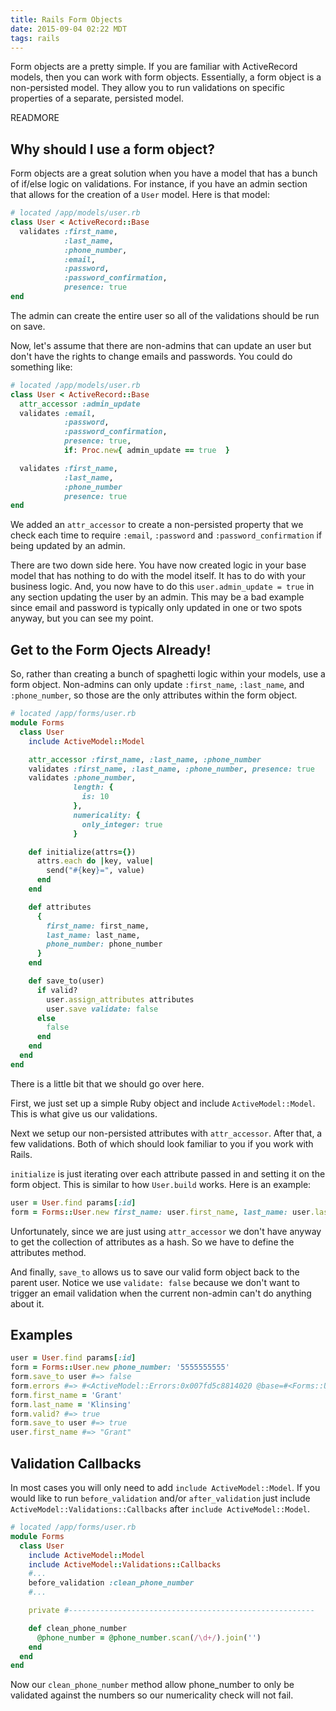 ```yaml
---
title: Rails Form Objects
date: 2015-09-04 02:22 MDT
tags: rails
---
```


Form objects are a pretty simple. If you are familiar with ActiveRecord models, then you
can work with form objects. Essentially, a form object is a non-persisted model. They
allow you to run validations on specific properties of a separate, persisted model.

READMORE

## Why should I use a form object?

Form objects are a great solution when you have a model that has a bunch of if/else
logic on validations. For instance, if you have an admin section that allows for
the creation of a `User` model. Here is that model:

```rb
# located /app/models/user.rb
class User < ActiveRecord::Base
  validates :first_name,
            :last_name,
            :phone_number,
            :email,
            :password,
            :password_confirmation,
            presence: true
end
```

The admin can create the entire user so all of the validations should be run on save.

Now, let's assume that there are non-admins that can update an user but don't have the
rights to change emails and passwords. You could do something like:

```rb
# located /app/models/user.rb
class User < ActiveRecord::Base
  attr_accessor :admin_update
  validates :email,
            :password,
            :password_confirmation,
            presence: true,
            if: Proc.new{ admin_update == true  }

  validates :first_name,
            :last_name,
            :phone_number
            presence: true
end
```

We added an `attr_accessor` to create a non-persisted property that we check each time
to require `:email`, `:password` and `:password_confirmation` if being updated by an admin.

There are two down side here. You have now created logic in your base model that has nothing
to do with the model itself. It has to do with your business logic. And, you now
have to do this `user.admin_update = true` in any section updating the user by an admin.
This may be a bad example since email and password is typically only updated in one or
two spots anyway, but you can see my point.

## Get to the Form Ojects Already!

So, rather than creating a bunch of spaghetti logic within your models, use a form object.
Non-admins can only update `:first_name`, `:last_name`, and `:phone_number`, so those
are the only attributes within the form object.

```rb
# located /app/forms/user.rb
module Forms
  class User
    include ActiveModel::Model

    attr_accessor :first_name, :last_name, :phone_number
    validates :first_name, :last_name, :phone_number, presence: true
    validates :phone_number,
              length: {
                is: 10
              },
              numericality: {
                only_integer: true
              }

    def initialize(attrs={})
      attrs.each do |key, value|
        send("#{key}=", value)
      end
    end

    def attributes
      {
        first_name: first_name,
        last_name: last_name,
        phone_number: phone_number
      }
    end

    def save_to(user)
      if valid?
        user.assign_attributes attributes
        user.save validate: false
      else
        false
      end
    end
  end
end

```

There is a little bit that we should go over here.

First, we just set up a simple Ruby object and include `ActiveModel::Model`. This
is what give us our validations.

Next we setup our non-persisted attributes with `attr_accessor`. After that, a few
validations. Both of which should look familiar to you if you work with Rails.

`initialize` is just iterating over each attribute passed in and setting it on the
form object. This is similar to how `User.build` works. Here is an example:

```rb
user = User.find params[:id]
form = Forms::User.new first_name: user.first_name, last_name: user.last_name
```

Unfortunately, since we are just using `attr_accessor` we don't have anyway to
get the collection of attributes as a hash. So we have to define the attributes
method.

And finally, `save_to` allows us to save our valid form object back to the parent
user. Notice we use `validate: false` because we don't want to trigger an email
validation when the current non-admin can't do anything about it.

## Examples

```rb
user = User.find params[:id]
form = Forms::User.new phone_number: '5555555555'
form.save_to user #=> false
form.errors #=> #<ActiveModel::Errors:0x007fd5c8814020 @base=#<Forms::User:0x007fd5c884cc90 @phone_number="5555555555", @validation_context=nil, @errors=#<ActiveModel::Errors:0x007fd5c8814020 ...>>, @messages={:first_name=>["can't be blank"], :last_name=>["can't be blank"]}>
form.first_name = 'Grant'
form.last_name = 'Klinsing'
form.valid? #=> true
form.save_to user #=> true
user.first_name #=> "Grant"
```

## Validation Callbacks

In most cases you will only need to add `include ActiveModel::Model`.
If you would like to run `before_validation` and/or `after_validation` just include
`ActiveModel::Validations::Callbacks` after `include ActiveModel::Model`.

```rb
# located /app/forms/user.rb
module Forms
  class User
    include ActiveModel::Model
    include ActiveModel::Validations::Callbacks
    #...
    before_validation :clean_phone_number
    #...

    private #-------------------------------------------------------

    def clean_phone_number
      @phone_number = @phone_number.scan(/\d+/).join('')
    end
  end
end

```

Now our `clean_phone_number` method allow phone_number to only be validated against
the numbers so our numericality check will not fail.

